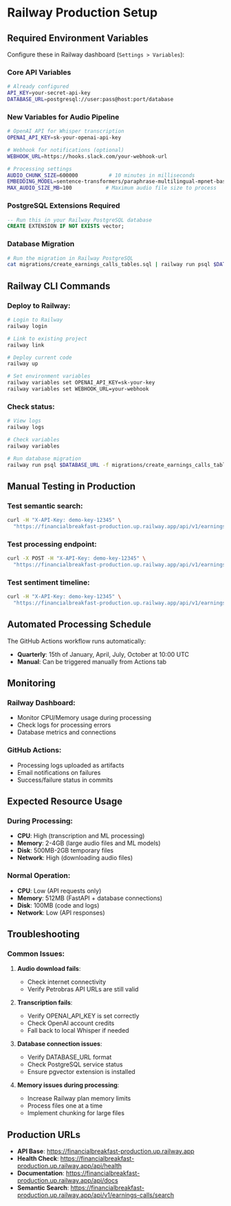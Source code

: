 # Railway Production Setup

## Required Environment Variables

Configure these in Railway dashboard (`Settings > Variables`):

### Core API Variables
```bash
# Already configured
API_KEY=your-secret-api-key
DATABASE_URL=postgresql://user:pass@host:port/database
```

### New Variables for Audio Pipeline
```bash
# OpenAI API for Whisper transcription
OPENAI_API_KEY=sk-your-openai-api-key

# Webhook for notifications (optional)
WEBHOOK_URL=https://hooks.slack.com/your-webhook-url

# Processing settings
AUDIO_CHUNK_SIZE=600000          # 10 minutes in milliseconds
EMBEDDING_MODEL=sentence-transformers/paraphrase-multilingual-mpnet-base-v2
MAX_AUDIO_SIZE_MB=100           # Maximum audio file size to process
```

### PostgreSQL Extensions Required
```sql
-- Run this in your Railway PostgreSQL database
CREATE EXTENSION IF NOT EXISTS vector;
```

### Database Migration
```bash
# Run the migration in Railway PostgreSQL
cat migrations/create_earnings_calls_tables.sql | railway run psql $DATABASE_URL
```

## Railway CLI Commands

### Deploy to Railway:
```bash
# Login to Railway
railway login

# Link to existing project
railway link

# Deploy current code
railway up

# Set environment variables
railway variables set OPENAI_API_KEY=sk-your-key
railway variables set WEBHOOK_URL=your-webhook
```

### Check status:
```bash
# View logs
railway logs

# Check variables
railway variables

# Run database migration
railway run psql $DATABASE_URL -f migrations/create_earnings_calls_tables.sql
```

## Manual Testing in Production

### Test semantic search:
```bash
curl -H "X-API-Key: demo-key-12345" \
  "https://financialbreakfast-production.up.railway.app/api/v1/earnings-calls/search?query=petroleo&limit=5"
```

### Test processing endpoint:
```bash
curl -X POST -H "X-API-Key: demo-key-12345" \
  "https://financialbreakfast-production.up.railway.app/api/v1/earnings-calls/process?mode=latest&company=PETR4"
```

### Test sentiment timeline:
```bash
curl -H "X-API-Key: demo-key-12345" \
  "https://financialbreakfast-production.up.railway.app/api/v1/earnings-calls/PETR4/sentiment-timeline"
```

## Automated Processing Schedule

The GitHub Actions workflow runs automatically:
- **Quarterly**: 15th of January, April, July, October at 10:00 UTC
- **Manual**: Can be triggered manually from Actions tab

## Monitoring

### Railway Dashboard:
- Monitor CPU/Memory usage during processing
- Check logs for processing errors
- Database metrics and connections

### GitHub Actions:
- Processing logs uploaded as artifacts
- Email notifications on failures
- Success/failure status in commits

## Expected Resource Usage

### During Processing:
- **CPU**: High (transcription and ML processing)
- **Memory**: 2-4GB (large audio files and ML models)
- **Disk**: 500MB-2GB temporary files
- **Network**: High (downloading audio files)

### Normal Operation:
- **CPU**: Low (API requests only)
- **Memory**: 512MB (FastAPI + database connections)
- **Disk**: 100MB (code and logs)
- **Network**: Low (API responses)

## Troubleshooting

### Common Issues:

1. **Audio download fails**:
   - Check internet connectivity
   - Verify Petrobras API URLs are still valid

2. **Transcription fails**:
   - Verify OPENAI_API_KEY is set correctly
   - Check OpenAI account credits
   - Fall back to local Whisper if needed

3. **Database connection issues**:
   - Verify DATABASE_URL format
   - Check PostgreSQL service status
   - Ensure pgvector extension is installed

4. **Memory issues during processing**:
   - Increase Railway plan memory limits
   - Process files one at a time
   - Implement chunking for large files

## Production URLs

- **API Base**: https://financialbreakfast-production.up.railway.app
- **Health Check**: https://financialbreakfast-production.up.railway.app/api/health
- **Documentation**: https://financialbreakfast-production.up.railway.app/api/docs
- **Semantic Search**: https://financialbreakfast-production.up.railway.app/api/v1/earnings-calls/search